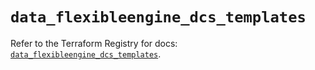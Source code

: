 # `data_flexibleengine_dcs_templates`

Refer to the Terraform Registry for docs: [`data_flexibleengine_dcs_templates`](https://registry.terraform.io/providers/flexibleenginecloud/flexibleengine/1.46.0/docs/data-sources/dcs_templates).
